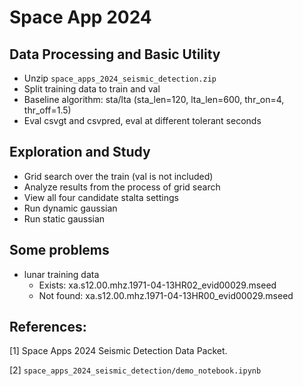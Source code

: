 # Space App 2024

## Data Processing and Basic Utility

* Unzip `space_apps_2024_seismic_detection.zip`
* Split training data to train and val
* Baseline algorithm: sta/lta (sta_len=120, lta_len=600, thr_on=4, thr_off=1.5)
* Eval csvgt and csvpred, eval at different tolerant seconds

## Exploration and Study

* Grid search over the train (val is not included)
* Analyze results from the process of grid search
* View all four candidate stalta settings
* Run dynamic gaussian
* Run static gaussian

## Some problems

* lunar training data
    * Exists: xa.s12.00.mhz.1971-04-13HR02_evid00029.mseed
    * Not found: xa.s12.00.mhz.1971-04-13HR00_evid00029.mseed

## References:

[1] Space Apps 2024 Seismic Detection Data Packet.

[2] `space_apps_2024_seismic_detection/demo_notebook.ipynb`


